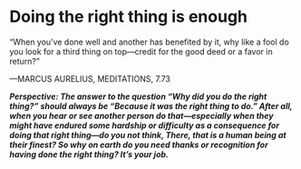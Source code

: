 # Doing the right thing is enough

“When you’ve done well and another has benefited by it, why like a fool do you look for a third thing on top—credit for the good deed or a favor in return?”

—MARCUS AURELIUS, MEDITATIONS, 7.73

***Perspective: The answer to the question “Why did you do the right thing?” should always be “Because it was the right thing to do.” After all, when you hear or see another person do that—especially when they might have endured some hardship or difficulty as a consequence for doing that right thing—do you not think, There, that is a human being at their finest? So why on earth do you need thanks or recognition for having done the right thing? It’s your job.***